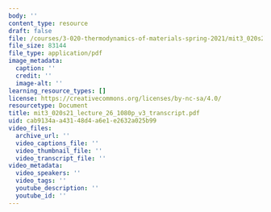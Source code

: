 ```yaml
---
body: ''
content_type: resource
draft: false
file: /courses/3-020-thermodynamics-of-materials-spring-2021/mit3_020s21_lecture_26_1080p_v3_transcript.pdf
file_size: 83144
file_type: application/pdf
image_metadata:
  caption: ''
  credit: ''
  image-alt: ''
learning_resource_types: []
license: https://creativecommons.org/licenses/by-nc-sa/4.0/
resourcetype: Document
title: mit3_020s21_lecture_26_1080p_v3_transcript.pdf
uid: cab9134a-a431-48d4-a6e1-e2632a025b99
video_files:
  archive_url: ''
  video_captions_file: ''
  video_thumbnail_file: ''
  video_transcript_file: ''
video_metadata:
  video_speakers: ''
  video_tags: ''
  youtube_description: ''
  youtube_id: ''
---
```


